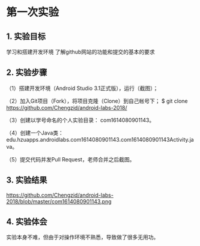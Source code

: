 # 第一次实验 

## 1. 实验目标
学习和搭建开发环境
了解github网站的功能和提交的基本的要求
## 2. 实验步骤
（1）搭建开发环境（Android Studio 3.1正式版），运行（截图）；

（2）加入Git项目（Fork），将项目克隆（Clone）到自己帐号下；
$ git clone https://github.com/Chengzid/android-labs-2018/

（3）创建以学号命名的个人实验目录：
com1614080901143。

（4）创建一个Java类：edu.hzuapps.androidlabs.com1614080901143.com1614080901143Activity.java。

（5）提交代码并发Pull Request，老师合并之后截图。



## 3. 实验结果

https://github.com/Chengzid/android-labs-2018/blob/master/com1614080901143.png


## 4. 实验体会
实验本身不难，但由于对操作环境不熟悉，导致做了很多无用功。

